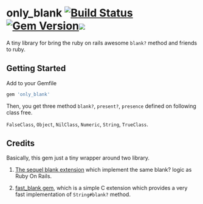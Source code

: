 # only_blank [![Build Status](https://travis-ci.com/zw963/only_blank.svg?branch=master)](https://app.travis-ci.com/github/zw963/only_blank)[![Gem Version](https://badge.fury.io/rb/only_blank.svg)](http://badge.fury.io/rb/only_blank)![](https://ruby-gem-downloads-badge.herokuapp.com/only_blank?type=total)

A tiny library for bring the ruby on rails awesome `blank?` method and friends to ruby.

## Getting Started

Add to your Gemfile

```rb
gem 'only_blank'
```

Then, you get three method `blank?`, `present?`, `presence` defined on following class free.

`FalseClass`, `Object`, `NilClass`, `Numeric`, `String`, `TrueClass`.

## Credits

Basically, this gem just a tiny wrapper around two library.

1. [The sequel blank extension](https://github.com/jeremyevans/sequel/blob/master/lib/sequel/extensions/blank.rb) which implement the same blank? logic as Ruby On Rails.

2. [fast_blank gem](https://github.com/SamSaffron/fast_blank), which is a simple C extension which provides a very fast implementation of `String#blank?` method.
